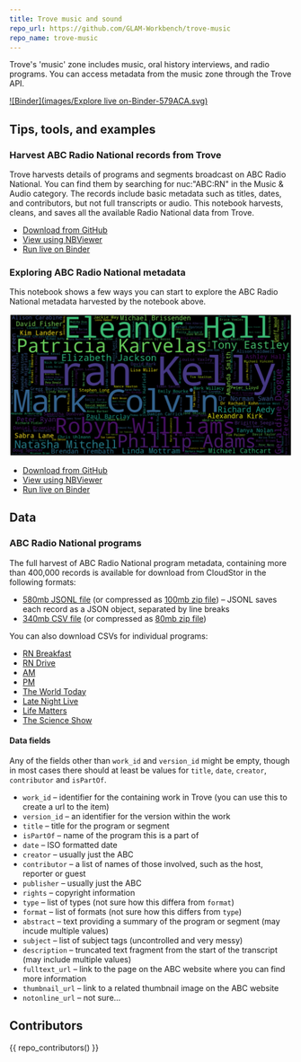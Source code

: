 ```yaml
---
title: Trove music and sound
repo_url: https://github.com/GLAM-Workbench/trove-music
repo_name: trove-music
---
```


Trove's 'music' zone includes music, oral history interviews, and radio programs. You can access metadata from the music zone through the Trove API.

[![Binder](images/Explore live on-Binder-579ACA.svg)](https://mybinder.org/v2/gh/GLAM-Workbench/trove-music/master?urlpath=lab)

## Tips, tools, and examples

### Harvest ABC Radio National records from Trove
Trove harvests details of programs and segments broadcast on ABC Radio National. You can find them by searching for nuc:"ABC:RN" in the Music & Audio category. The records include basic metadata such as titles, dates, and contributors, but not full transcripts or audio. This notebook harvests, cleans, and saves all the available Radio National data from Trove.

* [Download from GitHub](https://github.com/GLAM-Workbench/trove-music/blob/master/harvest-abcrn.ipynb)
* [View using NBViewer](https://nbviewer.jupyter.org/github/GLAM-Workbench/trove-music/blob/master/harvest-abcrn.ipynb)
* [Run live on Binder](https://mybinder.org/v2/gh/GLAM-Workbench/trove-images/master?urlpath=lab/tree/harvest-abcrn.ipynb)

### Exploring ABC Radio National metadata
This notebook shows a few ways you can start to explore the ABC Radio National metadata harvested by the notebook above.

![ABC RN Word Cloud of names](images/abcrn-people.png)

* [Download from GitHub](https://github.com/GLAM-Workbench/trove-music/blob/master/explore-abcrn-data.ipynb)
* [View using NBViewer](https://nbviewer.jupyter.org/github/GLAM-Workbench/trove-music/blob/master/explore-abcrn-data.ipynb)
* [Run live on Binder](https://mybinder.org/v2/gh/GLAM-Workbench/trove-music/master?urlpath=lab/tree/explore-abcrn-data.ipynb)

## Data

### ABC Radio National programs

The full harvest of ABC Radio National program metadata, containing more than 400,000 records is available for download from CloudStor in the following formats:

* [580mb JSONL file](https://cloudstor.aarnet.edu.au/plus/s/IZimT3iRDF80NY4/download) (or compressed as [100mb zip file](https://cloudstor.aarnet.edu.au/plus/s/HjeQzFg0mKfAwvS/download)) – JSONL saves each record as a JSON object, separated by line breaks
* [340mb CSV file](https://cloudstor.aarnet.edu.au/plus/s/v94chrTg9WBsPCP) (or compressed as [80mb zip file](https://cloudstor.aarnet.edu.au/plus/s/K7lGBo1fs9I3rHf/download))

You can also download CSVs for individual programs:

* [RN Breakfast](https://cloudstor.aarnet.edu.au/plus/s/quR0lZXr9OKrEV5/download)
* [RN Drive](https://cloudstor.aarnet.edu.au/plus/s/lgGEtjUdn2Qpxs0/download)
* [AM](https://cloudstor.aarnet.edu.au/plus/s/OxSqhRkp3NlV0Iz/download)
* [PM](https://cloudstor.aarnet.edu.au/plus/s/rZLNlEmLJ4lSiDo/download)
* [The World Today](https://cloudstor.aarnet.edu.au/plus/s/4XU14mWzCrudXHi/download)
* [Late Night Live](https://cloudstor.aarnet.edu.au/plus/s/ewP0XRg33PAXIMl/download)
* [Life Matters](https://cloudstor.aarnet.edu.au/plus/s/yR5AduNV7ycQZzd)
* [The Science Show](https://cloudstor.aarnet.edu.au/plus/s/VVvOt5C9YW2Ss40/download)

#### Data fields

Any of the fields other than `work_id` and `version_id` might be empty, though in most cases there should at least be values for `title`, `date`, `creator`, `contributor` and `isPartOf`.

* `work_id` – identifier for the containing work in Trove (you can use this to create a url to the item)
* `version_id` – an identifier for the version within the work
* `title` – title for the program or segment
* `isPartOf` – name of the program this is a part of
* `date` – ISO formatted date
* `creator` – usually just the ABC
* `contributor` – a list of names of those involved, such as the host, reporter or guest
* `publisher` – usually just the ABC
* `rights` – copyright information
* `type` – list of types (not sure how this differa from `format`)
* `format` – list of formats (not sure how this differs from `type`)
* `abstract` – text providing a summary of the program or segment (may incude multiple values)
* `subject` – list of subject tags (uncontrolled and very messy)
* `description` – truncated text fragment from the start of the transcript (may include multiple values)
* `fulltext_url` – link to the page on the ABC website where you can find more information
* `thumbnail_url` – link to a related thumbnail image on the ABC website
* `notonline_url` – not sure...

## Contributors

{{ repo_contributors() }}